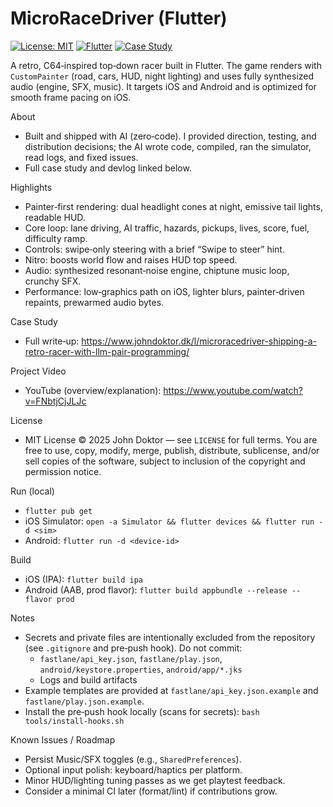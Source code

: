 # MicroRaceDriver (Flutter)

[![License: MIT](https://img.shields.io/badge/License-MIT-yellow.svg)](LICENSE)
[![Flutter](https://img.shields.io/badge/Flutter-3.x-blue?logo=flutter)](https://flutter.dev)
[![Case Study](https://img.shields.io/badge/Blog-Case%20Study-orange)](https://www.johndoktor.dk/l/microracedriver-shipping-a-retro-racer-with-llm-pair-programming/)

A retro, C64‑inspired top‑down racer built in Flutter. The game renders with `CustomPainter` (road, cars, HUD, night lighting) and uses fully synthesized audio (engine, SFX, music). It targets iOS and Android and is optimized for smooth frame pacing on iOS.

About
- Built and shipped with AI (zero‑code). I provided direction, testing, and distribution decisions; the AI wrote code, compiled, ran the simulator, read logs, and fixed issues.
- Full case study and devlog linked below.

Highlights
- Painter‑first rendering: dual headlight cones at night, emissive tail lights, readable HUD.
- Core loop: lane driving, AI traffic, hazards, pickups, lives, score, fuel, difficulty ramp.
- Controls: swipe‑only steering with a brief “Swipe to steer” hint.
- Nitro: boosts world flow and raises HUD top speed.
- Audio: synthesized resonant‑noise engine, chiptune music loop, crunchy SFX.
- Performance: low‑graphics path on iOS, lighter blurs, painter‑driven repaints, prewarmed audio bytes.

Case Study
- Full write‑up: https://www.johndoktor.dk/l/microracedriver-shipping-a-retro-racer-with-llm-pair-programming/

Project Video
- YouTube (overview/explanation): https://www.youtube.com/watch?v=FNbtjCjJLJc

License
- MIT License © 2025 John Doktor — see `LICENSE` for full terms. You are free to use, copy, modify, merge, publish, distribute, sublicense, and/or sell copies of the software, subject to inclusion of the copyright and permission notice.

Run (local)
- `flutter pub get`
- iOS Simulator: `open -a Simulator && flutter devices && flutter run -d <sim>`
- Android: `flutter run -d <device-id>`

Build
- iOS (IPA): `flutter build ipa`
- Android (AAB, prod flavor): `flutter build appbundle --release --flavor prod`

Notes
- Secrets and private files are intentionally excluded from the repository (see `.gitignore` and pre‑push hook). Do not commit:
  - `fastlane/api_key.json`, `fastlane/play.json`, `android/keystore.properties`, `android/app/*.jks`
  - Logs and build artifacts
- Example templates are provided at `fastlane/api_key.json.example` and `fastlane/play.json.example`.
- Install the pre‑push hook locally (scans for secrets): `bash tools/install-hooks.sh`

Known Issues / Roadmap
- Persist Music/SFX toggles (e.g., `SharedPreferences`).
- Optional input polish: keyboard/haptics per platform.
- Minor HUD/lighting tuning passes as we get playtest feedback.
- Consider a minimal CI later (format/lint) if contributions grow.
